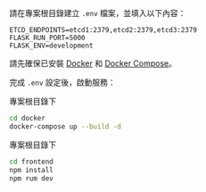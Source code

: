 請在專案根目錄建立 `.env` 檔案，並填入以下內容：

```dotenv
ETCD_ENDPOINTS=etcd1:2379,etcd2:2379,etcd3:2379
FLASK_RUN_PORT=5000
FLASK_ENV=development
```

請先確保已安裝 [Docker](https://www.docker.com/) 和 [Docker Compose](https://docs.docker.com/compose/)。

完成 `.env` 設定後，啟動服務：

專案根目錄下
```bash
cd docker
docker-compose up --build -d
```
專案根目錄下
```bash
cd frontend
npm install
npm rum dev
```


